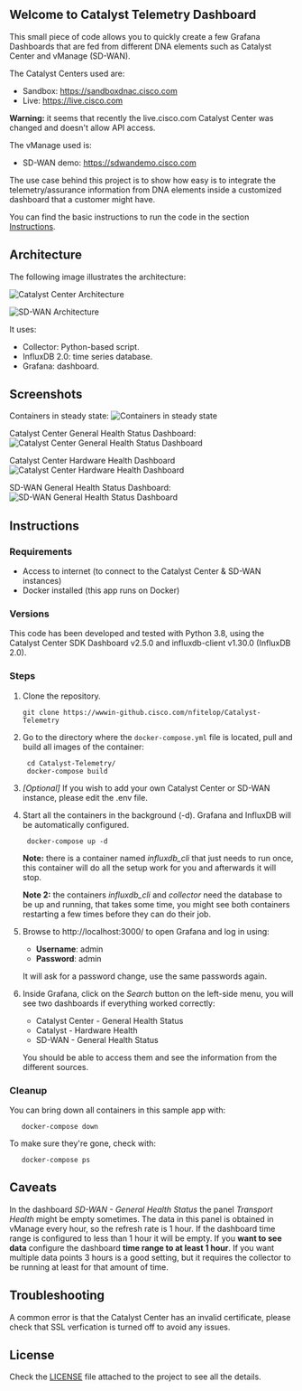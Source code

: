 ## Welcome to Catalyst Telemetry Dashboard

This small piece of code allows you to quickly create a few Grafana Dashboards 
that are fed from different DNA elements such as Catalyst Center and vManage 
(SD-WAN).

The Catalyst Centers used are:
- Sandbox: https://sandboxdnac.cisco.com
- Live: https://live.cisco.com

**Warning:** it seems that recently the live.cisco.com Catalyst Center was changed 
and doesn't allow API access.

The vManage used is:
- SD-WAN demo: https://sdwandemo.cisco.com

The use case behind this project is to show how easy is to integrate the 
telemetry/assurance information from DNA elements inside a customized 
dashboard that a customer might have.

You can find the basic instructions to run the code in the section 
[Instructions](#Instructions).

## Architecture

The following image illustrates the architecture:

![Catalyst Center Architecture](/images/DNA_CatalystCenter_Telemetry.png)

![SD-WAN Architecture](/images/DNA_SD-WAN_Telemetry.png)

It uses:
- Collector: Python-based script.
- InfluxDB 2.0: time series database.
- Grafana: dashboard.

## Screenshots

Containers in steady state:
![Containers in steady state](/images/containers_steady.png)

Catalyst Center General Health Status Dashboard:
![Catalyst Center General Health Status Dashboard](/images/dnac_general_health_status.png)

Catalyst Center Hardware Health Dashboard
![Catalyst Center Hardware Health Dashboard](/images/dnac_hardware_health.png)

SD-WAN General Health Status Dashboard:
![SD-WAN General Health Status Dashboard](/images/sdwan_general_health_status.png)


## Instructions

### Requirements

- Access to internet (to connect to the Catalyst Center & SD-WAN instances)
- Docker installed (this app runs on Docker)

### Versions

This code has been developed and tested with Python 3.8, using the Catalyst Center 
SDK Dashboard v2.5.0 and influxdb-client v1.30.0 (InfluxDB 2.0).

### Steps

1. Clone the repository.
   ```
   git clone https://wwwin-github.cisco.com/nfitelop/Catalyst-Telemetry
   ```

2. Go to the directory where the `docker-compose.yml` file is located, pull and
 build all images of the container:
   ```
    cd Catalyst-Telemetry/
    docker-compose build
   ```
   
3. _[Optional]_ If you wish to add your own Catalyst Center or SD-WAN instance, please edit the .env file.


4. Start all the containers in the background (-d). Grafana and InfluxDB will 
   be automatically configured. 
   ```
    docker-compose up -d
   ```
   
   **Note:** there is a container named _influxdb_cli_ that just needs to run 
   once, this container will do all the setup work for you and afterwards 
   it will stop.
   
   **Note 2:** the containers _influxdb_cli_ and _collector_ need the database 
   to be up and running, that takes some time, you might see both 
   containers restarting a few times before they can do their job.

   
5. Browse to http://localhost:3000/ to open Grafana and log in using:
   - **Username**: admin
   - **Password**: admin
   
   It will ask for a password change, use the same passwords again.
   

6. Inside Grafana, click on the _Search_ button on the left-side menu, you 
   will see two dashboards if everything worked correctly:
   - Catalyst Center - General Health Status 
   - Catalyst - Hardware Health
   - SD-WAN - General Health Status
   
   You should be able to access them and see the information from the 
   different sources.
       
### Cleanup

You can bring down all containers in this sample app with:
```
   docker-compose down
```

To make sure they're gone, check with:
```
   docker-compose ps
```

## Caveats

In the dashboard _SD-WAN - General Health Status_ the panel _Transport Health_ might be empty sometimes.
The data in this panel is obtained in vManage every hour, so the refresh rate is 1 hour. If the dashboard time range is configured
to less than 1 hour it will be empty. If you **want to see data** configure the dashboard **time range to at least 1 hour**. 
If you want multiple data points 3 hours is a good setting, but it requires the collector to be running at least for that amount
of time.

## Troubleshooting

A common error is that the Catalyst Center has an invalid certificate, please check that SSL verfication is turned off
to avoid any issues.

## License

Check the [LICENSE][LICENSE] file attached to the project to see all the 
details.

[LICENSE]: ./LICENSE.md